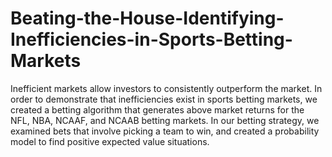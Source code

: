# Beating-the-House-Identifying-Inefficiencies-in-Sports-Betting-Markets
Inefficient markets allow investors to consistently outperform the market. In order to demonstrate that inefficiencies exist in sports betting markets, we created a betting algorithm that generates above market returns for the NFL, NBA, NCAAF, and NCAAB betting markets. In our betting strategy, we examined bets that involve picking a team to win, and created a probability model to find positive expected value situations.
